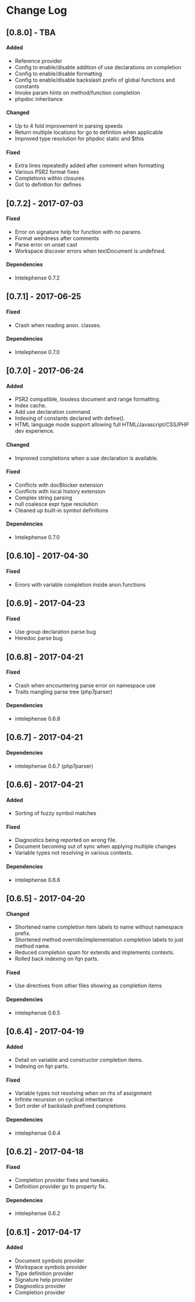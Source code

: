 # Change Log

## [0.8.0] - TBA
#### Added
* Reference provider
* Config to enable/disable addition of use declarations on completion
* Config to enable/disable formatting
* Config to enable/disable backslash prefix of global functions and constants
* Invoke param hints on method/function completion
* phpdoc inheritance

#### Changed
* Up to 4 fold improvement in parsing speeds
* Return multiple locations for go to defintion when applicable
* Improved type resolution for phpdoc static and $this

#### Fixed
* Extra lines repeatedly added after comment when formatting
* Various PSR2 format fixes
* Completions within closures
* Got to defintion for defines

## [0.7.2] - 2017-07-03
#### Fixed
* Error on signature help for function with no params
* Format weirdness after comments
* Parse error on unset cast
* Workspace discover errors when textDocument is undefined.

#### Dependencies
* Intelephense 0.7.2

## [0.7.1] - 2017-06-25
#### Fixed
* Crash when reading anon. classes.

#### Dependencies
* Intelephense 0.7.0 

## [0.7.0] - 2017-06-24
#### Added
* PSR2 compatible, lossless document and range formatting.
* Index cache.
* Add use declaration command.
* Indexing of constants declared with define().
* HTML language mode support allowing full HTML/Javascript/CSS/PHP dev experience.

#### Changed
* Improved completions when a use declaration is available.

#### Fixed
* Conflicts with docBlocker extension
* Conflicts with local history extension
* Complex string parsing
* null coalesce expr type resolution
* Cleaned up built-in symbol definitions

#### Dependencies
* Intelephense 0.7.0

## [0.6.10] - 2017-04-30
#### Fixed
* Errors with variable completion inside anon.functions

## [0.6.9] - 2017-04-23
#### Fixed
* Use group declaration parse bug
* Heredoc parse bug

## [0.6.8] - 2017-04-21
#### Fixed
* Crash when encountering parse error on namespace use
* Traits mangling parse tree (php7parser)

#### Dependencies
* intelephense 0.6.8

## [0.6.7] - 2017-04-21
#### Dependencies
* intelephense 0.6.7 (php7parser)

## [0.6.6] - 2017-04-21
#### Added 
* Sorting of fuzzy symbol matches

#### Fixed
* Diagnostics being reported on wrong file.
* Document becoming out of sync when applying multiple changes
* Variable types not resolving in various contexts.

#### Dependencies
* intelephense 0.6.6

## [0.6.5] - 2017-04-20
#### Changed
* Shortened name completion item labels to name without namespace prefix.
* Shortened method override/implementation completion labels to just method name.
* Reduced completion spam for extends and implements contexts.
* Rolled back indexing on fqn parts.

#### Fixed
* Use directives from other files showing as completion items

#### Dependencies
* intelephense 0.6.5

## [0.6.4] - 2017-04-19
#### Added
* Detail on variable and constructor completion items.
* Indexing on fqn parts.

#### Fixed
* Variable types not resolving when on rhs of assignment
* Infinite recursion on cyclical inheritance
* Sort order of backslash prefixed completions

#### Dependencies
* intelephense 0.6.4

## [0.6.2] - 2017-04-18
#### Fixed
* Completion provider fixes and tweaks.
* Definition provider go to property fix.

#### Dependencies
* intelephense 0.6.2

## [0.6.1] - 2017-04-17
#### Added
* Document symbols provider
* Workspace symbols provider
* Type definition provider
* Signature help provider
* Diagnostics provider
* Completion provider
